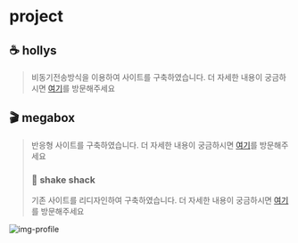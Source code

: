 


# project
## ☕ hollys
> 비동기전송방식을 이용하여 사이트를 구축하였습니다.
> 더 자세한 내용이 궁금하시면 [여기](https://github.com/skgud0410/hollys)를 방문해주세요
> 
## 🎬 megabox
> 반응형 사이트를 구축하였습니다.
> 더 자세한 내용이 궁금하시면 [여기](https://github.com/skgud0410/megabox)를 방문해주세요
> ### 🍔 shake shack
> 기존 사이트를 리디자인하여 구축하였습니다.
> 더 자세한 내용이 궁금하시면 [여기](https://github.com/skgud0410/shakeshack)를 방문해주세요



<img src="https://skgud0410.github.io/images/img-profile.jpg" alt="img-profile">
